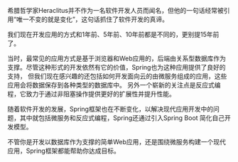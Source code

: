 希腊哲学家Heraclitus并不作为一名软件开发人员而闻名，但他的一句话经常被引用“唯一不变的就是变化”，这句话抓住了软件开发的真谛。

我们现在开发应用的方式和1年前、5年前、10年前都是不同的，更别提15年前了。

当时，最常见的应用方式是基于浏览器和Web应用的，后端由关系型数据库作为支撑。尽管这种形式的开发依然有它的价值，Spring也为这种应用提供了良好的支持，
但我们现在感兴趣的还包括如何开发面向云的由微服务组成的应用，这些应用会将数据保存到各种类型的数据库中。
另外一个崭新的关注点是反应式编程，它致力于通过非阻塞操作提供更好的扩展性并提升性能。

随着软件开发的发展，Spring框架也在不断变化，以解决现代应用开发中的问题，其中就包括微服务和反应式编程，Spring还通过引入Spring Boot 简化自己开发模型。

不管你是开发以数据库作为支撑的简单Web应用，还是围绕微服务构建一个现代应用，Spring框架都能帮助你达成目标。
